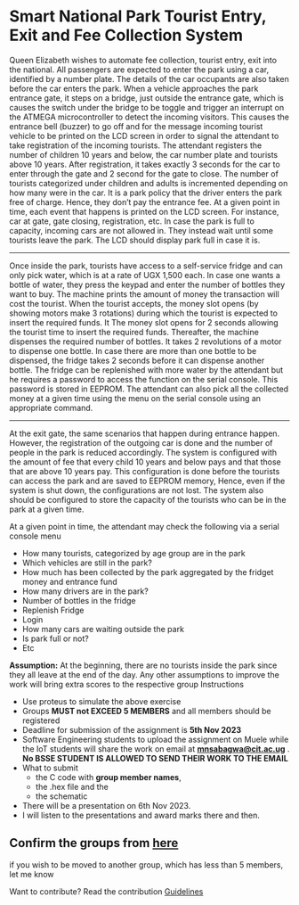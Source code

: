 # Smart National Park Tourist Entry, Exit and Fee Collection System

Queen Elizabeth wishes to automate fee collection, tourist entry, exit into the national. All passengers
are expected to enter the park using a car, identified by a number plate. The details of the car occupants
are also taken before the car enters the park. When a vehicle approaches the park entrance gate, it
steps on a bridge, just outside the entrance gate, which is causes the switch under the bridge to be
toggle and trigger an interrupt on the ATMEGA microcontroller to detect the incoming visitors. This
causes the entrance bell (buzzer) to go off and for the message incoming tourist vehicle to be printed
on the LCD screen in order to signal the attendant to take registration of the incoming tourists. The
attendant registers the number of children 10 years and below, the car number plate and tourists above
10 years. After registration, it takes exactly 3 seconds for the car to enter through the gate and 2 second
for the gate to close. The number of tourists categorized under children and adults is incremented
depending on how many were in the car. It is a park policy that the driver enters the park free of
charge. Hence, they don’t pay the entrance fee. At a given point in time, each event that happens is
printed on the LCD screen. For instance, car at gate, gate closing, registration, etc. In case the park is
full to capacity, incoming cars are not allowed in. They instead wait until some tourists leave the park.
The LCD should display park full in case it is.

---

Once inside the park, tourists have access to a self-service fridge and can only pick water, which is at
a rate of UGX 1,500 each. In case one wants a bottle of water, they press the keypad and enter the
number of bottles they want to buy. The machine prints the amount of money the transaction will
cost the tourist. When the tourist accepts, the money slot opens (by showing motors make 3 rotations)
during which the tourist is expected to insert the required funds. It The money slot opens for 2 seconds
allowing the tourist time to insert the required funds. Thereafter, the machine dispenses the required
number of bottles. It takes 2 revolutions of a motor to dispense one bottle. In case there are more
than one bottle to be dispensed, the fridge takes 2 seconds before it can dispense another bottle. The
fridge can be replenished with more water by the attendant but he requires a password to access the
function on the serial console. This password is stored in EEPROM. The attendant can also pick all
the collected money at a given time using the menu on the serial console using an appropriate
command.

---

At the exit gate, the same scenarios that happen during entrance happen. However, the registration of
the outgoing car is done and the number of people in the park is reduced accordingly.
The system is configured with the amount of fee that every child 10 years and below pays and that
those that are above 10 years pay. This configuration is done before the tourists can access the park
and are saved to EEPROM memory, Hence, even if the system is shut down, the configurations are
not lost. The system also should be configured to store the capacity of the tourists who can be in the
park at a given time.

At a given point in time, the attendant may check the following via a serial console menu

- How many tourists, categorized by age group are in the park
- Which vehicles are still in the park?
- How much has been collected by the park aggregated by the fridget money and entrance
  fund
- How many drivers are in the park?
- Number of bottles in the fridge
- Replenish Fridge
- Login
- How many cars are waiting outside the park
- Is park full or not?
- Etc

**Assumption:** At the beginning, there are no tourists inside the park since they all leave at the end of
the day. Any other assumptions to improve the work will bring extra scores to the respective group
Instructions

- Use proteus to simulate the above exercise
- Groups **MUST not EXCEED 5 MEMBERS** and all members should be registered
- Deadline for submission of the assignment is **5th Nov 2023**
- Software Engineering students to upload the assignment on Muele while the IoT students will share the
  work on email at **mnsabagwa@cit.ac.ug** . **No BSSE STUDENT IS ALLOWED TO
  SEND THEIR WORK TO THE EMAIL**
- What to submit
  - the C code with **group member names**,
  - the .hex file and the
  - the schematic
- There will be a presentation on 6th Nov 2023.
- I will listen to the presentations and
  award marks there and then.

## Confirm the groups from [here](https://docs.google.com/spreadsheets/d/12tDuvmDEFpV9yaT2xKbajw9heQQAHNAD/edit?usp=sharing&ouid=112023987947581394086&rtpof=true&sd=true)

if you wish to be moved to another group, which has less than 5 members, let me know

Want to contribute? Read the contribution [Guidelines](CONTRIBUTING.md)
